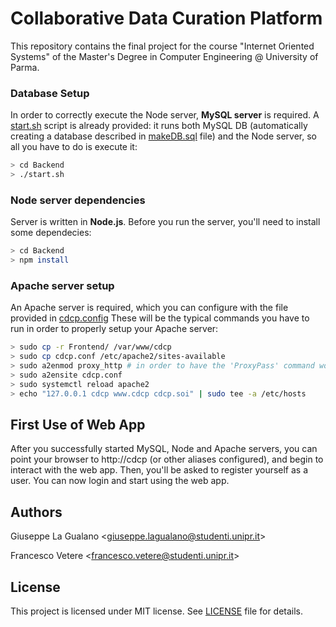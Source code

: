 # Collaborative Data Curation Platform 

This repository contains the final project for the course "Internet Oriented Systems" of the Master's Degree in Computer Engineering @ University of Parma.

### Database Setup
In order to correctly execute the Node server, **MySQL server** is required.
A [start.sh](/Backend/start.sh) script is already provided: it runs both MySQL DB (automatically creating a database described in [makeDB.sql](/Backend/DB/makeDB.sql) file) and the Node server, so all you have to do is execute it:

```bash
> cd Backend
> ./start.sh
```

### Node server dependencies
Server is written in **Node.js**. Before you run the server, you'll need to install some dependecies:

```bash
> cd Backend
> npm install
```

### Apache server setup
An Apache server is required, which you can configure with the file provided in [cdcp.config](/Apache/cdcp.config)
These will be the typical commands you have to run in order to properly setup your Apache server:

```bash
> sudo cp -r Frontend/ /var/www/cdcp
> sudo cp cdcp.conf /etc/apache2/sites-available
> sudo a2enmod proxy_http # in order to have the 'ProxyPass' command working
> sudo a2ensite cdcp.conf
> sudo systemctl reload apache2
> echo "127.0.0.1 cdcp www.cdcp cdcp.soi" | sudo tee -a /etc/hosts
```

## First Use of Web App
After you successfully started MySQL, Node and Apache servers, you can point your browser to http://cdcp (or other aliases configured), and begin to interact with the web app.
Then, you'll be asked to register yourself as a user.
You can now login and start using the web app.


## Authors

Giuseppe La Gualano <<giuseppe.lagualano@studenti.unipr.it>>

Francesco Vetere <<francesco.vetere@studenti.unipr.it>>

## License

This project is licensed under MIT license. See [LICENSE](LICENSE) file for details.
